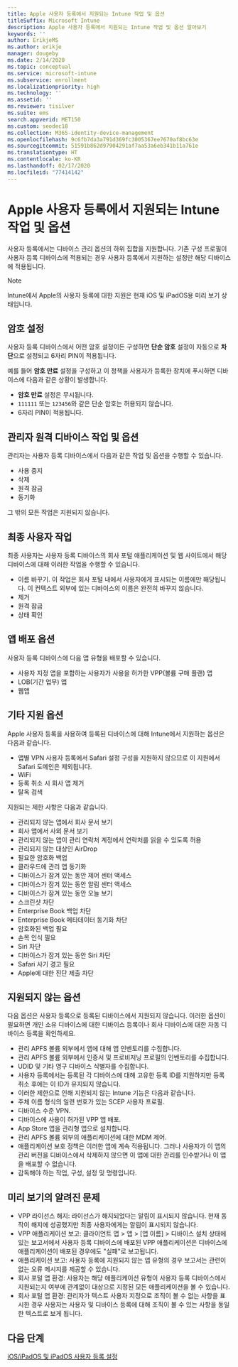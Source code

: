 ```yaml
---
title: Apple 사용자 등록에서 지원되는 Intune 작업 및 옵션
titleSuffix: Microsoft Intune
description: Apple 사용자 등록에서 지원되는 Intune 작업 및 옵션 알아보기
keywords: ''
author: ErikjeMS
ms.author: erikje
manager: dougeby
ms.date: 2/14/2020
ms.topic: conceptual
ms.service: microsoft-intune
ms.subservice: enrollment
ms.localizationpriority: high
ms.technology: ''
ms.assetid: ''
ms.reviewer: tisilver
ms.suite: ems
search.appverid: MET150
ms.custom: seodec18
ms.collection: M365-identity-device-management
ms.openlocfilehash: 9c6fb7da3a791d369fc3005367ee7670af8bc63e
ms.sourcegitcommit: 51591b862d97904291af7aa53a6eb341b11a761e
ms.translationtype: HT
ms.contentlocale: ko-KR
ms.lasthandoff: 02/17/2020
ms.locfileid: "77414142"
---
```

# <a name="intune-actions-and-options-supported-with-apple-user-enrollment"></a>Apple 사용자 등록에서 지원되는 Intune 작업 및 옵션

사용자 등록에서는 디바이스 관리 옵션의 하위 집합을 지원합니다. 기존 구성 프로필이 사용자 등록 디바이스에 적용되는 경우 사용자 등록에서 지원하는 설정만 해당 디바이스에 적용됩니다.

> [!NOTE]
> Intune에서 Apple의 사용자 등록에 대한 지원은 현재 iOS 및 iPadOS용 미리 보기 상태입니다.

## <a name="password-settings"></a>암호 설정

사용자 등록 디바이스에서 어떤 암호 설정이든 구성하면 **단순 암호** 설정이 자동으로 **차단**으로 설정되고 6자리 PIN이 적용됩니다.

예를 들어 **암호 만료** 설정을 구성하고 이 정책을 사용자가 등록한 장치에 푸시하면 디바이스에 다음과 같은 상황이 발생합니다.
- **암호 만료** 설정은 무시됩니다.
- `111111` 또는 `123456`와 같은 단순 암호는 허용되지 않습니다.
- 6자리 PIN이 적용됩니다.

## <a name="administrator-remote-device-actions-and-options"></a>관리자 원격 디바이스 작업 및 옵션
관리자는 사용자 등록 디바이스에서 다음과 같은 작업 및 옵션을 수행할 수 있습니다.
- 사용 중지
- 삭제
- 원격 잠금
- 동기화

그 밖의 모든 작업은 지원되지 않습니다.

## <a name="end-user-actions"></a>최종 사용자 작업
최종 사용자는 사용자 등록 디바이스의 회사 포털 애플리케이션 및 웹 사이트에서 해당 디바이스에 대해 이러한 작업을 수행할 수 있습니다.
- 이름 바꾸기. 이 작업은 회사 포털 내에서 사용자에게 표시되는 이름에만 해당됩니다. 이 컨텍스트 외부에 있는 디바이스의 이름은 완전히 바꾸지 않습니다.
- 제거
- 원격 잠금
- 상태 확인

## <a name="app-deployment-options"></a>앱 배포 옵션
사용자 등록 디바이스에 다음 앱 유형을 배포할 수 있습니다.
- 사용자 지정 앱을 포함하는 사용자가 사용을 허가한 VPP(볼륨 구매 플랜) 앱
- LOB(기간 업무) 앱
- 웹앱

## <a name="other-supported-options"></a>기타 지원 옵션

Apple 사용자 등록을 사용하여 등록된 디바이스에 대해 Intune에서 지원하는 옵션은 다음과 같습니다.
- 앱별 VPN 사용자 등록에서 Safari 설정 구성을 지원하지 않으므로 이 지원에서 Safari 도메인은 제외됩니다.
- WiFi 
- 등록 취소 시 회사 앱 제거
- 탈옥 검색

지원되는 제한 사항은 다음과 같습니다.
- 관리되지 않는 앱에서 회사 문서 보기
- 회사 앱에서 사외 문서 보기
- 관리되지 않는 앱이 관리 연락처 계정에서 연락처를 읽을 수 있도록 허용
- 관리되지 않는 대상인 AirDrop
- 필요한 암호화 백업
- 클라우드에 관리 앱 동기화
- 디바이스가 잠겨 있는 동안 제어 센터 액세스
- 디바이스가 잠겨 있는 동안 알림 센터 액세스
- 디바이스가 잠겨 있는 동안 오늘 보기
- 스크린샷 차단
- Enterprise Book 백업 차단
- Enterprise Book 메타데이터 동기화 차단
- 암호화된 백업 필요
- 손목 인식 필요
- Siri 차단
- 디바이스가 잠겨 있는 동안 Siri 차단
- Safari 사기 경고 필요
- Apple에 대한 진단 제출 차단


## <a name="options-not-supported"></a>지원되지 않는 옵션
다음 옵션은 사용자 등록으로 등록된 디바이스에서 지원되지 않습니다. 이러한 옵션이 필요하면 개인 소유 디바이스에 대한 디바이스 등록이나 회사 디바이스에 대한 자동 디바이스 등록을 확인하세요.
- 관리 APFS 볼륨 외부에서 앱에 대해 앱 인벤토리를 수집합니다.
- 관리 APFS 볼륨 외부에서 인증서 및 프로비저닝 프로필의 인벤토리를 수집합니다.
- UDID 및 기타 영구 디바이스 식별자를 수집합니다.
- 사용자 등록에서는 등록된 각 디바이스에 대해 고유한 등록 ID를 지원하지만 등록 취소 후에는 이 ID가 유지되지 않습니다.
- 이러한 제한으로 인해 지원되지 않는 Intune 기능은 다음과 같습니다.
- 주체 이름 형식의 일련 번호가 있는 SCEP 사용자 프로필.
- 디바이스 수준 VPN.
- 디바이스에 사용이 허가된 VPP 앱 배포.
- App Store 앱을 관리형 앱으로 설치합니다.
- 관리 APFS 볼륨 외부의 애플리케이션에 대한 MDM 제어.
- 애플리케이션 보호 정책은 이러한 앱에 계속 적용됩니다. 그러나 사용자가 이 앱의 관리 버전을 디바이스에서 삭제하지 않으면 이 앱에 대한 관리를 인수받거나 이 앱을 배포할 수 없습니다.
- 감독해야 하는 작업, 구성, 설정 및 명령입니다. 


## <a name="known-issues-in-preview"></a>미리 보기의 알려진 문제
- VPP 라이선스 해지: 라이선스가 해지되었다는 알림이 표시되지 않습니다. 현재 동작이 해지에 성공했지만 최종 사용자에게는 알림이 표시되지 않습니다. 
- VPP 애플리케이션 보고: 클라이언트 앱 > 앱 > [앱 이름] > 디바이스 설치 상태에 있는 보고서에서 사용자 등록 디바이스에 배포된 VPP 애플리케이션은 디바이스에 애플리케이션이 배포된 경우에도 "실패"로 보고됩니다. 
- 애플리케이션 보고: 사용자 등록에 지원되지 않는 앱 유형의 경우 보고서는 관련이 없는 오류 메시지를 제공할 수 있습니다. 
- 회사 포털 앱 환경: 사용자는 해당 애플리케이션 유형이 사용자 등록 디바이스에서 지원되는지 여부에 관계없이 대상으로 지정된 모든 애플리케이션을 볼 수 있습니다. 
- 회사 포털 앱 환경: 관리자가 텍스트 사용자 지정으로 조직이 볼 수 없는 사항을 표시한 경우 사용자는 사용자 및 디바이스 등록에 대해 조직이 볼 수 있는 사항을 동일한 텍스트로 보게 됩니다.


## <a name="next-steps"></a>다음 단계

[iOS/iPadOS 및 iPadOS 사용자 등록 설정](ios-user-enrollment.md)
